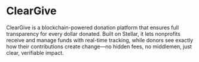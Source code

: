 # ClearGive
ClearGive is a blockchain-powered donation platform that ensures full transparency for every dollar donated. Built on Stellar, it lets nonprofits receive and manage funds with real-time tracking, while donors see exactly how their contributions create change—no hidden fees, no middlemen, just clear, verifiable impact.
